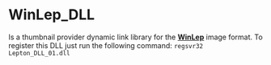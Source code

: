 # WinLep_DLL
Is a thumbnail provider dynamic link library for the [**WinLep**](https://github.com/Lepton-team/WinLep) image format.
To register this DLL just run the following command:
`regsvr32 Lepton_DLL_01.dll`
